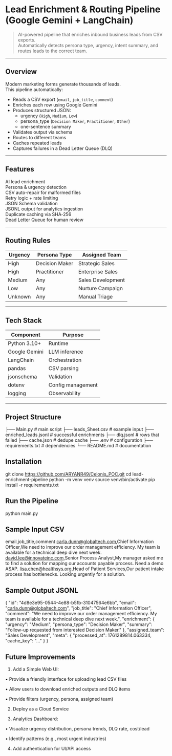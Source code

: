 #  Lead Enrichment & Routing Pipeline (Google Gemini + LangChain)


> AI-powered pipeline that enriches inbound business leads from CSV exports.  
> Automatically detects persona type, urgency, intent summary, and routes leads to the correct team.

---

##  Overview

Modern marketing forms generate thousands of leads.  
This pipeline automatically:

- Reads a CSV export (`email`, `job_title`, `comment`)
- Enriches each row using Google Gemini
- Produces structured JSON:
  - urgency (`High`, `Medium`, `Low`)
  - persona_type (`Decision Maker`, `Practitioner`, `Other`)
  - one-sentence summary
- Validates output via schema
- Routes to different teams
- Caches repeated leads
- Captures failures in a Dead Letter Queue (DLQ)

---

##  Features

AI lead enrichment  
Persona & urgency detection  
CSV auto-repair for malformed files  
Retry logic + rate limiting  
JSON Schema validation  
JSONL output for analytics ingestion  
Duplicate caching via SHA-256  
Dead Letter Queue for human review  

---

##  Routing Rules

| Urgency | Persona Type   | Assigned Team    |
|---------|----------------|------------------|
| High    | Decision Maker | Strategic Sales  |
| High    | Practitioner   | Enterprise Sales |
| Medium  | Any            | Sales Development|
| Low     | Any            | Nurture Campaign |
| Unknown | Any            | Manual Triage    |

---

##  Tech Stack

| Component    | Purpose          |
|--------------|------------------|
| Python 3.10+ | Runtime          |
| Google Gemini| LLM inference    |
| LangChain    | Orchestration    |
| pandas       | CSV parsing      |
| jsonschema   | Validation       |
| dotenv       | Config management|
| logging      | Observability    |

---

##  Project Structure

├── Main.py # main script
├── leads_Sheet.csv # example input
├── enriched_leads.jsonl # successful enrichments
├── dlq.jsonl # rows that failed
├── cache.json # dedupe cache
├── .env # configuration
├── requirements.txt # dependencies
└── README.md # documentation

##  Installation

git clone https://github.com/ARYANR49/Celonis_POC.git
cd lead-enrichment-pipeline
python -m venv venv
source venv/bin/activate
pip install -r requirements.txt

##  Run the Pipeline

python main.py

## Sample Input CSV

email,job_title,comment
carla.dunn@globaltech.com,Chief Information Officer,We need to improve our order management efficiency. My team is available for a technical deep dive next week.
david.lee@innovateinc.com,Senior Process Analyst,My manager asked me to find a solution for mapping our accounts payable process. Need a demo ASAP.
lisa.chen@healthsys.org,Head of Patient Services,Our patient intake process has bottlenecks. Looking urgently for a solution.

## Sample Output JSONL

{
  "id": "4d8e3e95-0544-4e88-b5fb-31047564e6bb",
  "email": "carla.dunn@globaltech.com",
  "job_title": "Chief Information Officer",
  "comment": "We need to improve our order management efficiency. My team is available for a technical deep dive next week.",
  "enrichment": {
    "urgency": "Medium",
    "persona_type": "Decision Maker",
    "summary": "Follow-up requested from interested Decision Maker."
  },
  "assigned_team": "Sales Development",
  "meta": {
    "processed_at": 1761289814.063334,
    "cache_key": "..."
  }
}

## Future Improvements

1) Add a Simple Web UI:

 •	Provide a friendly interface for uploading lead CSV files

 •	Allow users to download enriched outputs and DLQ items

 •	Provide filters (urgency, persona, assigned team)

2) Deploy as a Cloud Service

3) Analytics Dashboard:

 •	Visualize urgency distribution, persona trends, DLQ rate, cost/lead

 •	Identify patterns (e.g., most urgent industries)

4) Add authentication for UI/API access

